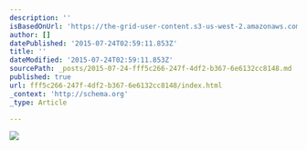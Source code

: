 ```yaml
---
description: ''
isBasedOnUrl: 'https://the-grid-user-content.s3-us-west-2.amazonaws.com/0633a287-de43-4f14-9fde-f268f20d60c0.jpg'
author: []
datePublished: '2015-07-24T02:59:11.853Z'
title: ''
dateModified: '2015-07-24T02:59:11.853Z'
sourcePath: _posts/2015-07-24-fff5c266-247f-4df2-b367-6e6132cc8148.md
published: true
url: fff5c266-247f-4df2-b367-6e6132cc8148/index.html
_context: 'http://schema.org'
_type: Article

---
```

![](https://the-grid-user-content.s3-us-west-2.amazonaws.com/0633a287-de43-4f14-9fde-f268f20d60c0.jpg)